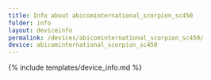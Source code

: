 ```yaml
---
title: Info about abicominternational_scorpion_sc450
folder: info
layout: deviceinfo
permalink: /devices/abicominternational_scorpion_sc450/
device: abicominternational_scorpion_sc450
---
```

{% include templates/device_info.md %}
